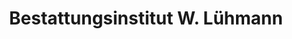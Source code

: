 ---
title: "Bestattungsinstitut W. Lühmann"
url: /koethen-anhalt/bestattungsinstitut-w-luehmann/
shop: Bestattungen
---